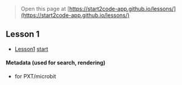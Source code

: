 
> Open this page at [https://start2code-app.github.io/lessons/](https://start2code-app.github.io/lessons/)

## Lesson 1

* [Lesson1](/lessons/lesson1) [start](https://makecode.microbit.org/#tutorial:github:start2code-app/lessons/lesson1)

#### Metadata (used for search, rendering)

* for PXT/microbit
<script src="https://makecode.com/gh-pages-embed.js"></script><script>makeCodeRender("{{ site.makecode.home_url }}", "{{ site.github.owner_name }}/{{ site.github.repository_name }}");</script>
